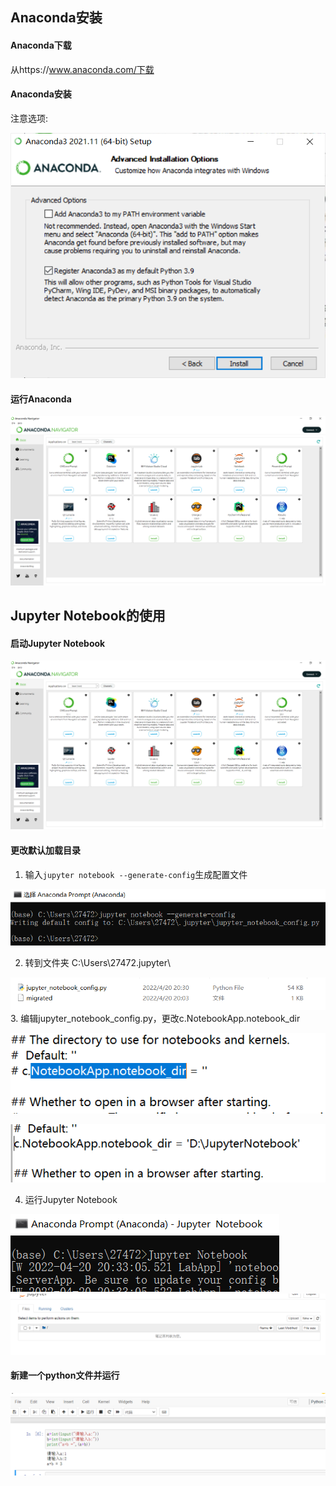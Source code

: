 ## Anaconda安装

#### Anaconda下载

从https://www.anaconda.com/下载

#### Anaconda安装

注意选项:

![image-20220420201757915](./image1/20220414122358.png)

#### 运行Anaconda

![image-20220420201757915](./image1/20220420201847.png)

## Jupyter Notebook的使用

#### 启动Jupyter Notebook

![image-20220420201757915](./image1/20220420201847.png)



#### 更改默认加载目录

1. 输入`jupyter notebook --generate-config`生成配置文件

  ![image-20220420201757915](./image1/20220420203053.png)

2. 转到文件夹 C:\Users\27472\.jupyter\

  ![image-20220420201757915](./image1/20220420203111.png)
3. 编辑jupyter_notebook_config.py，更改c.NotebookApp.notebook_dir

![image-20220420201757915](./image1/20220420203202.png)

![image-20220420201757915](./image1/20220420203230.png)

4. 运行Jupyter Notebook

![image-20220420201757915](./image1/20220420203322.png)
![image-20220420201757915](./image1/20220420203332.png)

#### 新建一个python文件并运行

![image-20220420201757915](./image1/20220420203535.png)